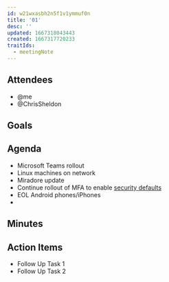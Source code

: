 ```yaml
---
id: w21wxasbh2n5f1v1ymmuf0n
title: '01'
desc: ''
updated: 1667318043443
created: 1667317720233
traitIds:
  - meetingNote
---
```



## Attendees

- @me
- @ChrisSheldon

## Goals
<!-- Main objectives of the meeting -->

## Agenda
<!-- Agenda to be covered in the meeting -->
- Microsoft Teams rollout
- Linux machines on network
- Miradore update
- Continue rollout of MFA to enable [security defaults](https://learn.microsoft.com/en-us/azure/active-directory/fundamentals/concept-fundamentals-security-defaults)
- EOL Android phones/iPhones
-

## Minutes
<!-- Notes of discussion occurring during the meeting -->

## Action Items
<!-- You can add any follow up items here. If they require more detail, you can use `Create Task Note` to create each follow up item as a separate note. -->

- Follow Up Task 1
- Follow Up Task 2
